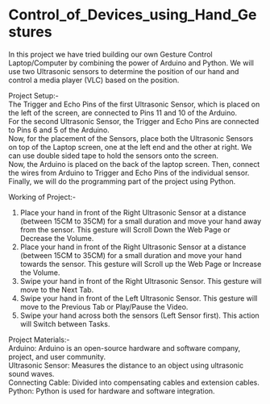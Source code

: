 # Control_of_Devices_using_Hand_Gestures
In this project we have tried building our own Gesture Control Laptop/Computer by combining the power of Arduino and Python.
We will use two Ultrasonic sensors to determine the position of our hand and control a media player (VLC) based on the position. 

Project Setup:-                                                 
The Trigger and Echo Pins of the first Ultrasonic Sensor, which is placed on the left of the screen, are connected to Pins 11 and 10 of the Arduino.                    
For the second Ultrasonic Sensor, the Trigger and Echo Pins are connected to Pins 6 and 5 of the Arduino.                                                       
Now, for the placement of the Sensors, place both the Ultrasonic Sensors on top of the Laptop screen, one at the left end and the other at right. We can use double sided tape to hold the sensors onto 
the screen.                                     
Now, the Arduino is placed on the back of the laptop screen. Then, connect the wires from Arduino to Trigger and Echo Pins of the individual sensor.
Finally, we will do the programming part of the project using Python.

Working of Project:-                          
1. Place your hand in front of the Right Ultrasonic Sensor at a distance (between 15CM to 35CM) for a small duration and move your hand away from the sensor. This gesture will Scroll Down the Web Page or Decrease the Volume.          
2. Place your hand in front of the Right Ultrasonic Sensor at a distance (between 15CM to 35CM) for a small duration and move your hand towards the sensor. This gesture will Scroll up the Web Page or Increase the Volume.                
3. Swipe your hand in front of the Right Ultrasonic Sensor. This gesture will move to the Next Tab.               
4. Swipe your hand in front of the Left Ultrasonic Sensor. This gesture will move to the Previous Tab or Play/Pause the Video.                        
5. Swipe your hand across both the sensors (Left Sensor first). This action will Switch between Tasks.

Project Materials:-         
Arduino:  Arduino is an open-source hardware and software company, project, and user community.                               
Ultrasonic Sensor: Measures the distance to an object using ultrasonic sound waves.                                   
Connecting Cable: Divided into compensating cables and extension cables.                            
Python: Python is used for hardware and software integration.                         

